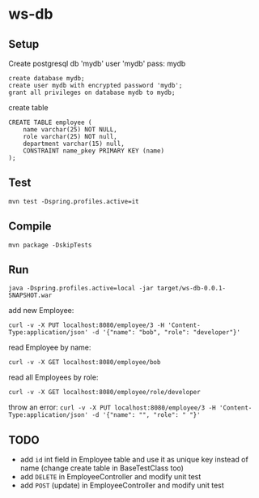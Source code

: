 ws-db
=====

Setup
---
Create postgresql db 'mydb' user 'mydb' pass: mydb

```
create database mydb;
create user mydb with encrypted password 'mydb';
grant all privileges on database mydb to mydb;
```

create table
```
CREATE TABLE employee (	
	name varchar(25) NOT NULL,
	role varchar(25) NOT null,
	department varchar(15) null,
	CONSTRAINT name_pkey PRIMARY KEY (name)	
);
```

Test
----

`mvn test -Dspring.profiles.active=it`

Compile
---
`mvn package -DskipTests`

Run
----

`java -Dspring.profiles.active=local -jar target/ws-db-0.0.1-SNAPSHOT.war`

add new Employee:

`curl -v -X PUT localhost:8080/employee/3 -H 'Content-Type:application/json' -d '{"name": "bob", "role": "developer"}'`

read Employee by name:

`curl -v -X GET localhost:8080/employee/bob`

read all Employees by role:

`curl -v -X GET localhost:8080/employee/role/developer`

throw an error:
`curl -v -X PUT localhost:8080/employee/3 -H 'Content-Type:application/json' -d '{"name": "", "role": " "}'`

TODO
----
* add `id` int field in Employee table and use it as unique key instead of name (change create table in BaseTestClass too)
* add `DELETE` in EmployeeController and modify unit test
* add `POST` (update) in EmployeeController and modify unit test
